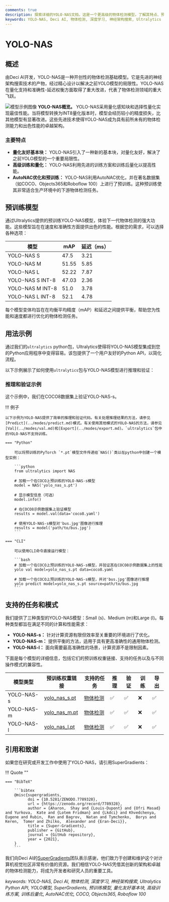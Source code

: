 ```yaml
---
comments: true
description: 探索详细的YOLO-NAS文档，这是一个更高级的物体检测模型。了解其特点、预训练模型、与Ultralytics Python API的使用等内容。
keywords: YOLO-NAS, Deci AI, 物体检测, 深度学习, 神经架构搜索, Ultralytics Python API, YOLO模型, 预训练模型, 量化, 优化, COCO, Objects365, Roboflow 100
---
```


# YOLO-NAS

## 概述

由Deci AI开发，YOLO-NAS是一种开创性的物体检测基础模型。它是先进的神经架构搜索技术的产物，经过精心设计以解决之前YOLO模型的局限性。YOLO-NAS在量化支持和准确性-延迟权衡方面取得了重大改进，代表了物体检测领域的重大飞跃。

![模型示例图像](https://learnopencv.com/wp-content/uploads/2023/05/yolo-nas_COCO_map_metrics.png)
**YOLO-NAS概览。** YOLO-NAS采用量化感知块和选择性量化实现最佳性能。当将模型转换为INT8量化版本时，模型会经历较小的精度损失，比其他模型有显著改进。这些先进技术使得YOLO-NAS成为具有前所未有的物体检测能力和出色性能的卓越架构。

### 主要特点

- **量化友好基本块：** YOLO-NAS引入了一种新的基本块，对量化友好，解决了之前YOLO模型的一个重要局限性。
- **高级训练和量化：** YOLO-NAS利用先进的训练方案和训练后量化以提高性能。
- **AutoNAC优化和预训练：** YOLO-NAS利用AutoNAC优化，并在著名数据集（如COCO、Objects365和Roboflow 100）上进行了预训练。这种预训练使其非常适合生产环境中的下游物体检测任务。

## 预训练模型

通过Ultralytics提供的预训练YOLO-NAS模型，体验下一代物体检测的强大功能。这些模型旨在在速度和准确性方面提供出色的性能。根据您的需求，可以选择各种选项：

| 模型               | mAP   | 延迟（ms） |
|------------------|-------|--------|
| YOLO-NAS S       | 47.5  | 3.21   |
| YOLO-NAS M       | 51.55 | 5.85   |
| YOLO-NAS L       | 52.22 | 7.87   |
| YOLO-NAS S INT-8 | 47.03 | 2.36   |
| YOLO-NAS M INT-8 | 51.0  | 3.78   |
| YOLO-NAS L INT-8 | 52.1  | 4.78   |

每个模型变体均旨在在均衡平均精度（mAP）和延迟之间提供平衡，帮助您为性能和速度都进行优化的物体检测任务。

## 用法示例

通过我们的`ultralytics` python包，Ultralytics使得将YOLO-NAS模型集成到您的Python应用程序中变得容易。该包提供了一个用户友好的Python API，以简化流程。

以下示例展示了如何使用`ultralytics`包与YOLO-NAS模型进行推理和验证：

### 推理和验证示例

这个示例中，我们在COCO8数据集上验证YOLO-NAS-s。

!!! 例子

    以下示例为YOLO-NAS提供了简单的推理和验证代码。有关处理推理结果的方法，请参见[Predict](../modes/predict.md)模式。有关使用其他模式的YOLO-NAS的方法，请参见[Val](../modes/val.md)和[Export](../modes/export.md)。`ultralytics`包中的YOLO-NAS不支持训练。

    === "Python"

        可以将预训练的PyTorch `*.pt`模型文件传递给`NAS()`类以在python中创建一个模型实例：

        ```python
        from ultralytics import NAS

        # 加载一个在COCO上预训练的YOLO-NAS-s模型
        model = NAS('yolo_nas_s.pt')

        # 显示模型信息（可选）
        model.info()

        # 在COCO8示例数据集上验证模型
        results = model.val(data='coco8.yaml')

        # 使用YOLO-NAS-s模型对'bus.jpg'图像进行推理
        results = model('path/to/bus.jpg')
        ```

    === "CLI"

        可以使用CLI命令直接运行模型：

        ```bash
        # 加载一个在COCO上预训练的YOLO-NAS-s模型，并验证其在COCO8示例数据集上的性能
        yolo val model=yolo_nas_s.pt data=coco8.yaml

        # 加载一个在COCO上预训练的YOLO-NAS-s模型，并对'bus.jpg'图像进行推理
        yolo predict model=yolo_nas_s.pt source=path/to/bus.jpg
        ```

## 支持的任务和模式

我们提供了三种类型的YOLO-NAS模型：Small (s)、Medium (m)和Large (l)。每种类型都旨在满足不同的计算和性能需求：

- **YOLO-NAS-s：** 针对计算资源有限但效率至关重要的环境进行了优化。
- **YOLO-NAS-m：** 提供平衡的方法，适用于具有更高准确性的通用物体检测。
- **YOLO-NAS-l：** 面向需要最高准确性的场景，计算资源不是限制因素。

下面是每个模型的详细信息，包括它们的预训练权重链接、支持的任务以及与不同操作模式的兼容性。

| 模型类型       | 预训练权重链接                                                                                       | 支持的任务                      | 推理 | 验证 | 训练 | 导出 |
|------------|-----------------------------------------------------------------------------------------------|----------------------------|----|----|----|----|
| YOLO-NAS-s | [yolo_nas_s.pt](https://github.com/ultralytics/assets/releases/download/v8.1.0/yolo_nas_s.pt) | [物体检测](../tasks/detect.md) | ✅  | ✅  | ❌  | ✅  |
| YOLO-NAS-m | [yolo_nas_m.pt](https://github.com/ultralytics/assets/releases/download/v8.1.0/yolo_nas_m.pt) | [物体检测](../tasks/detect.md) | ✅  | ✅  | ❌  | ✅  |
| YOLO-NAS-l | [yolo_nas_l.pt](https://github.com/ultralytics/assets/releases/download/v8.1.0/yolo_nas_l.pt) | [物体检测](../tasks/detect.md) | ✅  | ✅  | ❌  | ✅  |

## 引用和致谢

如果您在研究或开发工作中使用了YOLO-NAS，请引用SuperGradients：

!!! Quote ""

    === "BibTeX"

        ```bibtex
        @misc{supergradients,
              doi = {10.5281/ZENODO.7789328},
              url = {https://zenodo.org/record/7789328},
              author = {Aharon,  Shay and {Louis-Dupont} and {Ofri Masad} and Yurkova,  Kate and {Lotem Fridman} and {Lkdci} and Khvedchenya,  Eugene and Rubin,  Ran and Bagrov,  Natan and Tymchenko,  Borys and Keren,  Tomer and Zhilko,  Alexander and {Eran-Deci}},
              title = {Super-Gradients},
              publisher = {GitHub},
              journal = {GitHub repository},
              year = {2021},
        }
        ```

我们向Deci AI的[SuperGradients](https://github.com/Deci-AI/super-gradients/)团队表示感谢，他们致力于创建和维护这个对计算机视觉社区非常有价值的资源。我们相信YOLO-NAS凭借其创新的架构和卓越的物体检测能力，将成为开发者和研究人员的重要工具。

*keywords: YOLO-NAS, Deci AI, 物体检测, 深度学习, 神经架构搜索, Ultralytics Python API, YOLO模型, SuperGradients, 预训练模型, 量化友好基本块, 高级训练方案, 训练后量化, AutoNAC优化, COCO, Objects365, Roboflow 100*
